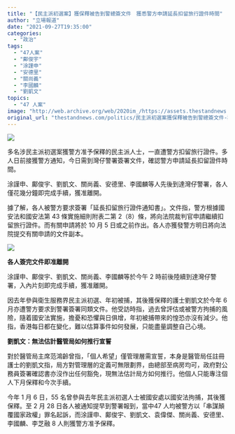 ```yaml
---
title: "【民主派初選案】獲保釋被告到警總簽文件　獲悉警方申請延長扣留旅行證件時間"
author: "立場報道"
date: "2021-09-27T19:35:00"
categories:
  - "政治"
tags:
  - "47人案"
  - "鄺俊宇"
  - "涂謹申"
  - "安德里"
  - "關尚義"
  - "李國麟"
  - "劉凱文"
topics:
  - "47 人案"
image: "http://web.archive.org/web/2020im_/https://assets.thestandnews.com/media/photos/27092021_47_KbTloe2.png"
original_url: "thestandnews.com/politics/民主派初選案獲保釋被告到警總簽文件-獲悉警方申請延長扣留旅行證件時間"
---
```

![](http://web.archive.org/web/2020im_/https://assets.thestandnews.com/media/photos/27092021_47_KbTloe2.png)

多名涉民主派初選案獲警方准予保釋的民主派人士，一直遭警方扣留旅行證件。多人日前接獲警方通知，今日需到灣仔警署簽署文件，確認警方申請延長扣留證件時間。

涂謹申、鄺俊宇、劉凱文、關尚義、安德里、李國麟等人先後到達灣仔警署，各人僅花幾分鐘即完成手續，獲准離開。

據了解，各人被警方要求簽署「延長扣留旅行證件通知書」。文件指，警方根據國安法和國安法第 43 條實施細則附表二第 2（8）條，將向法院裁判官申請繼續扣留旅行證件。而有關申請將於 10 月 5 日或之前作出。各人亦獲發警方明日將向法院提交有關申請的文件副本。

![](http://web.archive.org/web/2020im_/https://assets.thestandnews.com/media/photos/doc_00000.jpg)

**各人簽完文件即准離開**

涂謹申、鄺俊宇、劉凱文、關尚義、李國麟等於今午 2 時前後陸續到達灣仔警署，入內片刻即完成手續，獲准離開。

因去年參與衛生服務界民主派初選、年初被捕，其後獲保釋的護士劉凱文於今年 6 月亦遭警方要求到警署簽署同類文件。他受訪時指，過去曾評估或被警方拘捕的風險，隨着國安法實施，擔憂和恐懼與日俱增，年初被捕帶來的惶恐亦沒有減少。他指，香港每日都在變化，難以估算事件如何發展，只能盡量調整自己心境。

**劉凱文：無法估計醫管局如何推行宣誓**

對於醫管局主席范鴻齡曾指，「個人希望」僅管理層需宣誓，本身是醫管局任註冊護士的劉凱文指，局方對管理層的定義可無限劃界，由總部至病房均可，政府對公務員簽署確認書亦沒作出任何豁免，現無法估計局方如何推行。他個人只能專注個人下月保釋和今次手續。

今年 1 月 6 日，55 名曾參與去年民主派初選人士被國安處以國安法拘捕，其後獲保釋。至 2 月 28 日各人被通知提早到警署報到，當中47 人均被警方以「串謀顛覆國家政權」罪名起訴，而涂謹申、鄺俊宇、劉凱文、袁偉傑、關尚義、安德里、李國麟、李芝融 8 人則獲警方准予保釋。